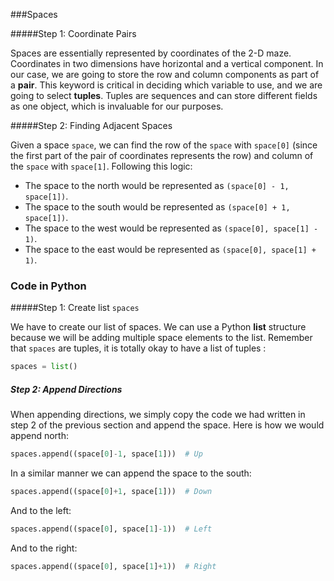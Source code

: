 <!--title={Code for List of Neighbors}-->

<!--concepts={lists.mdx}-->

<!--badges={Python:15,CreativeThinker:15}-->

###Spaces

#####Step 1: Coordinate Pairs

Spaces are essentially represented by coordinates of the 2-D maze. Coordinates in two dimensions have horizontal and a vertical component. In our case, we are going to store the row and column components as part of a **pair**. This keyword is critical in deciding which variable to use, and we are going to select **tuples**. Tuples are sequences and can store different fields as one object, which is invaluable for our purposes.

#####Step 2: Finding Adjacent Spaces

Given a space `space`, we can find the row of the `space` with `space[0]` (since the first part of the pair of coordinates represents the row) and column of the `space` with `space[1]`. Following this logic:

* The space to the north would be represented as  `(space[0] - 1, space[1])`. 
* The space to the south would be represented as  `(space[0] + 1, space[1])`. 
* The space to the west would be represented as  `(space[0], space[1] - 1)`. 
* The space to the east would be represented as  `(space[0], space[1] + 1)`. 

### Code in Python

#####Step 1: Create list `spaces`

We have to create our list of spaces. We can use a Python **list** structure because we will be adding multiple space elements to the list. Remember that `spaces` are tuples, it is totally okay to have a list of tuples :

```python
spaces = list()
```

##### Step 2: Append Directions

When appending directions, we simply copy the code we had written in step 2 of the previous section and append the space. Here is how we would append north:

```python
spaces.append((space[0]-1, space[1]))  # Up
```

In a similar manner we can append the space to the south:

```python
spaces.append((space[0]+1, space[1]))  # Down
```

And to the left:

```python
spaces.append((space[0], space[1]-1))  # Left
```

And to the right:

```python
spaces.append((space[0], space[1]+1))  # Right
```